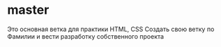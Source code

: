 # master
Это основная ветка для практики HTML, CSS
Создать свою ветку по Фамилии и вести разработку собственного проекта
